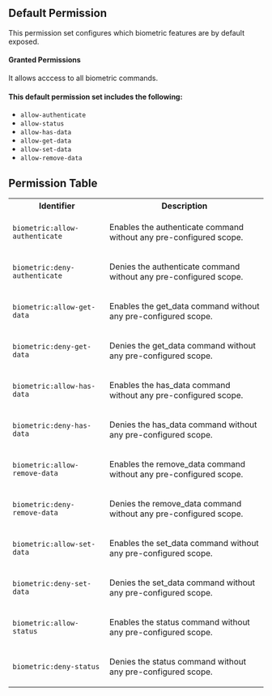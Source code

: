 ## Default Permission

This permission set configures which
biometric features are by default exposed.

#### Granted Permissions

It allows acccess to all biometric commands.

#### This default permission set includes the following:

- `allow-authenticate`
- `allow-status`
- `allow-has-data`
- `allow-get-data`
- `allow-set-data`
- `allow-remove-data`

## Permission Table

<table>
<tr>
<th>Identifier</th>
<th>Description</th>
</tr>


<tr>
<td>

`biometric:allow-authenticate`

</td>
<td>

Enables the authenticate command without any pre-configured scope.

</td>
</tr>

<tr>
<td>

`biometric:deny-authenticate`

</td>
<td>

Denies the authenticate command without any pre-configured scope.

</td>
</tr>

<tr>
<td>

`biometric:allow-get-data`

</td>
<td>

Enables the get_data command without any pre-configured scope.

</td>
</tr>

<tr>
<td>

`biometric:deny-get-data`

</td>
<td>

Denies the get_data command without any pre-configured scope.

</td>
</tr>

<tr>
<td>

`biometric:allow-has-data`

</td>
<td>

Enables the has_data command without any pre-configured scope.

</td>
</tr>

<tr>
<td>

`biometric:deny-has-data`

</td>
<td>

Denies the has_data command without any pre-configured scope.

</td>
</tr>

<tr>
<td>

`biometric:allow-remove-data`

</td>
<td>

Enables the remove_data command without any pre-configured scope.

</td>
</tr>

<tr>
<td>

`biometric:deny-remove-data`

</td>
<td>

Denies the remove_data command without any pre-configured scope.

</td>
</tr>

<tr>
<td>

`biometric:allow-set-data`

</td>
<td>

Enables the set_data command without any pre-configured scope.

</td>
</tr>

<tr>
<td>

`biometric:deny-set-data`

</td>
<td>

Denies the set_data command without any pre-configured scope.

</td>
</tr>

<tr>
<td>

`biometric:allow-status`

</td>
<td>

Enables the status command without any pre-configured scope.

</td>
</tr>

<tr>
<td>

`biometric:deny-status`

</td>
<td>

Denies the status command without any pre-configured scope.

</td>
</tr>
</table>
